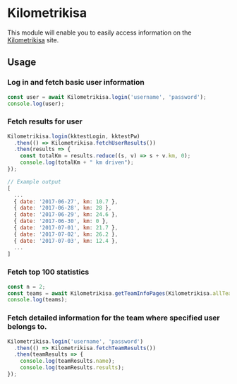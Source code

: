 # Kilometrikisa

This module will enable you to easily access information on the [Kilometrikisa](https://www.kilometrikisa.fi/) site.

## Usage

### Log in and fetch basic user information

```javascript
const user = await Kilometrikisa.login('username', 'password');
console.log(user);
```

### Fetch results for user

```javascript
Kilometrikisa.login(kktestLogin, kktestPw)
  .then(() => Kilometrikisa.fetchUserResults())
  .then(results => {
    const totalKm = results.reduce((s, v) => s + v.km, 0);
    console.log(totalKm + " km driven");
});
```

```javascript
// Example output
[
  ...
  { date: '2017-06-27', km: 10.7 },
  { date: '2017-06-28', km: 28 },
  { date: '2017-06-29', km: 24.6 },
  { date: '2017-06-30', km: 0 },
  { date: '2017-07-01', km: 21.7 },
  { date: '2017-07-02', km: 26.2 },
  { date: '2017-07-03', km: 12.4 },
  ...
]

```

### Fetch top 100 statistics

```javascript
const n = 2;
const teams = await Kilometrikisa.getTeamInfoPages(Kilometrikisa.allTeamsTopListPage, n);
console.log(teams);
```

### Fetch detailed information for the team where specified user belongs to.

```javascript
Kilometrikisa.login('username', 'password')
  .then(() => Kilometrikisa.fetchTeamResults())
  .then(teamResults => {
    console.log(teamResults.name);
    console.log(teamResults.results);
});
```
